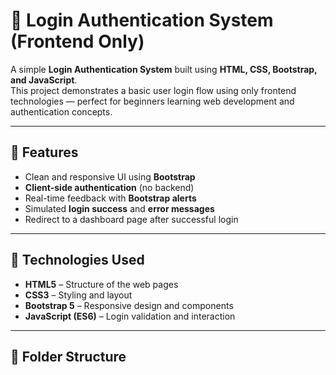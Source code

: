 # 🔐 Login Authentication System (Frontend Only)

A simple **Login Authentication System** built using **HTML, CSS, Bootstrap, and JavaScript**.  
This project demonstrates a basic user login flow using only frontend technologies — perfect for beginners learning web development and authentication concepts.

---

## 🚀 Features

- Clean and responsive UI using **Bootstrap**
- **Client-side authentication** (no backend)
- Real-time feedback with **Bootstrap alerts**
- Simulated **login success** and **error messages**
- Redirect to a dashboard page after successful login

---

## 🧩 Technologies Used

- **HTML5** – Structure of the web pages  
- **CSS3** – Styling and layout  
- **Bootstrap 5** – Responsive design and components  
- **JavaScript (ES6)** – Login validation and interaction  

---

## 📁 Folder Structure

